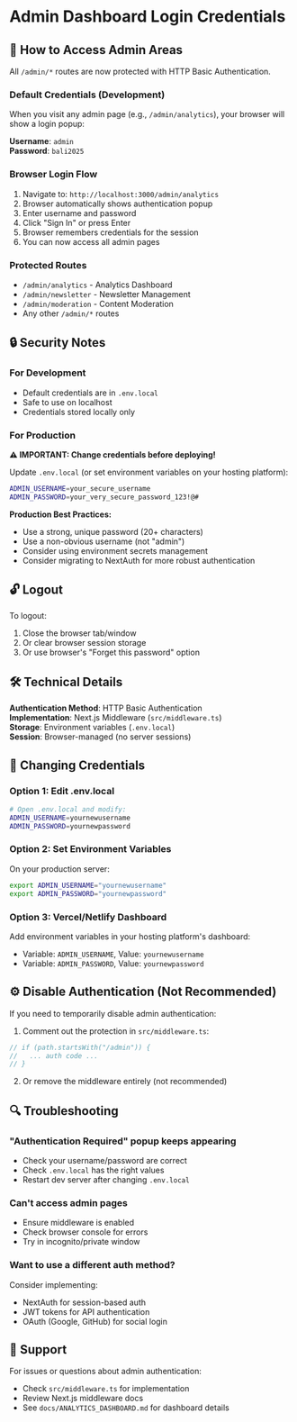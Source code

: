 # Admin Dashboard Login Credentials

## 🔐 How to Access Admin Areas

All `/admin/*` routes are now protected with HTTP Basic Authentication.

### Default Credentials (Development)

When you visit any admin page (e.g., `/admin/analytics`), your browser will show a login popup:

**Username**: `admin`  
**Password**: `bali2025`

### Browser Login Flow

1. Navigate to: `http://localhost:3000/admin/analytics`
2. Browser automatically shows authentication popup
3. Enter username and password
4. Click "Sign In" or press Enter
5. Browser remembers credentials for the session
6. You can now access all admin pages

### Protected Routes

- `/admin/analytics` - Analytics Dashboard
- `/admin/newsletter` - Newsletter Management  
- `/admin/moderation` - Content Moderation
- Any other `/admin/*` routes

## 🔒 Security Notes

### For Development
- Default credentials are in `.env.local`
- Safe to use on localhost
- Credentials stored locally only

### For Production

**⚠️ IMPORTANT: Change credentials before deploying!**

Update `.env.local` (or set environment variables on your hosting platform):

```bash
ADMIN_USERNAME=your_secure_username
ADMIN_PASSWORD=your_very_secure_password_123!@#
```

**Production Best Practices:**
- Use a strong, unique password (20+ characters)
- Use a non-obvious username (not "admin")
- Consider using environment secrets management
- Consider migrating to NextAuth for more robust authentication

## 🔓 Logout

To logout:
1. Close the browser tab/window
2. Or clear browser session storage
3. Or use browser's "Forget this password" option

## 🛠️ Technical Details

**Authentication Method**: HTTP Basic Authentication  
**Implementation**: Next.js Middleware (`src/middleware.ts`)  
**Storage**: Environment variables (`.env.local`)  
**Session**: Browser-managed (no server sessions)

## 📝 Changing Credentials

### Option 1: Edit .env.local
```bash
# Open .env.local and modify:
ADMIN_USERNAME=yournewusername
ADMIN_PASSWORD=yournewpassword
```

### Option 2: Set Environment Variables
On your production server:
```bash
export ADMIN_USERNAME="yournewusername"
export ADMIN_PASSWORD="yournewpassword"
```

### Option 3: Vercel/Netlify Dashboard
Add environment variables in your hosting platform's dashboard:
- Variable: `ADMIN_USERNAME`, Value: `yournewusername`
- Variable: `ADMIN_PASSWORD`, Value: `yournewpassword`

## ⚙️ Disable Authentication (Not Recommended)

If you need to temporarily disable admin authentication:

1. Comment out the protection in `src/middleware.ts`:
```typescript
// if (path.startsWith("/admin")) {
//   ... auth code ...
// }
```

2. Or remove the middleware entirely (not recommended)

## 🔍 Troubleshooting

### "Authentication Required" popup keeps appearing
- Check your username/password are correct
- Check `.env.local` has the right values
- Restart dev server after changing `.env.local`

### Can't access admin pages
- Ensure middleware is enabled
- Check browser console for errors
- Try in incognito/private window

### Want to use a different auth method?
Consider implementing:
- NextAuth for session-based auth
- JWT tokens for API authentication
- OAuth (Google, GitHub) for social login

## 📧 Support

For issues or questions about admin authentication:
- Check `src/middleware.ts` for implementation
- Review Next.js middleware docs
- See `docs/ANALYTICS_DASHBOARD.md` for dashboard details
